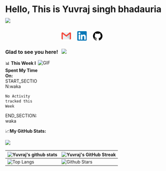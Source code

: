
# Hello, This is Yuvraj singh bhadauria  <img src="https://media.giphy.com/media/hvRJCLFzcasrR4ia7z/giphy.gif" width="25px">

<p align="center">
<a href="mailto:mryuvrajsbhadauria@gmail.com"><img src="https://github.com/deut-erium/deut-erium/blob/master/assets/gmail.svg" width="30px" alt="mail"></a> &nbsp; &nbsp;
<a href="https://www.linkedin.com/in/yuvraj-bhadauria-927a1b1b9/" target="_blank"><img src="https://github.com/deut-erium/deut-erium/blob/master/assets/linkedin.svg" width="30px" alt="LinkedIn"></a> &nbsp; &nbsp;
<a href="https://github.com/UvrajSB"><img src="https://github.com/deut-erium/deut-erium/blob/master/assets/github.svg" width="30px" alt="mail"></a> &nbsp; &nbsp;
</p>



### Glad to see you here! &nbsp; ![](https://visitor-badge.glitch.me/badge?page_id=UvrajSB)

<img align="right" alt="GIF" src="https://media.giphy.com/media/RbDKaczqWovIugyJmW/giphy.gif" width="400" height="200" />

 
<!-- **Talking about Personal Stuffs:**

- 👨🏻‍💻 I’m currently working on something cool;
- 🚀 I’m currently learning and Practise Android Devlopment and Rest Api Devlopment;
- 💬 Ask me about anything, I am happy to help;
- 📫 How to reach me: akasaudhan02@gmail.com; -->
<!-- 
</br> -->
📊 **This Week I Spent My Time On:**
START_SECTION:waka
```text
No Activity tracked this Week
```
END_SECTION:waka


📈**My GitHub Stats:**
<p>
  <img height="auto" src="https://activity-graph.herokuapp.com/graph?username=UvrajSB&theme=react-dark" />
</p>

| ![Yuvraj's github stats](https://github-readme-stats.vercel.app/api?username=UvrajSB&show_icons=true&theme=tokyonight) | ![Yuvraj's GitHub Streak](https://github-readme-streak-stats.herokuapp.com/?user=UvrajSB&theme=tokyonight) |
| --- | --- |
| ![Top Langs](https://github-readme-stats.vercel.app/api/top-langs/?username=UvrajSB&theme=tokyonight) | ![Github Stars](https://github-readme-stats.vercel.app/api?username=UvrajSB&show_icons=true&locale=en&count_private=true&hide_rank=true&custom_title=My%20GitHub%20Stats&disable_animations=true&theme=tokyonight) |



